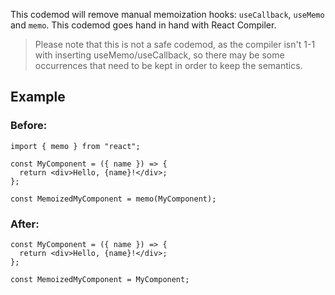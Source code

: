 This codemod will remove manual memoization hooks: `useCallback`, `useMemo` and `memo`. This codemod goes hand in hand with React Compiler.

> Please note that this is not a safe codemod, as the compiler isn't 1-1 with inserting useMemo/useCallback, so there may be some occurrences that need to be kept in order to keep the semantics.

## Example

### Before:

```tsx
import { memo } from "react";

const MyComponent = ({ name }) => {
  return <div>Hello, {name}!</div>;
};

const MemoizedMyComponent = memo(MyComponent);
```

### After:

```tsx
const MyComponent = ({ name }) => {
  return <div>Hello, {name}!</div>;
};

const MemoizedMyComponent = MyComponent;
```
